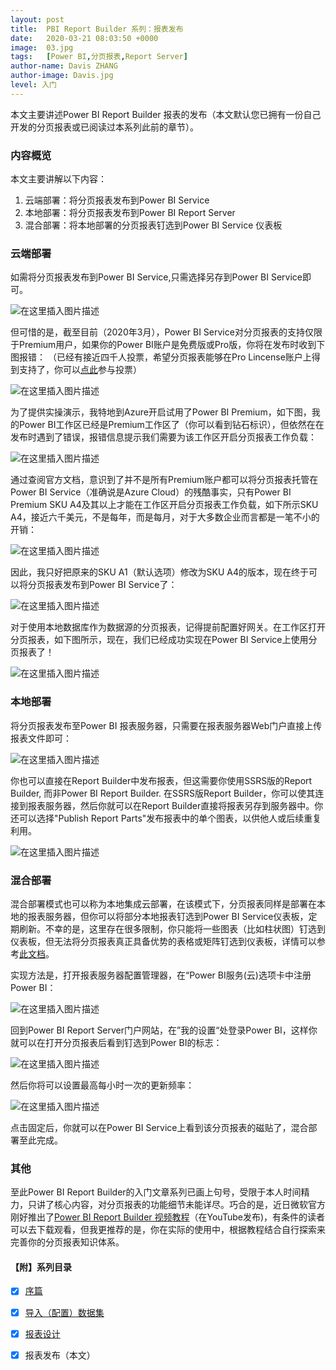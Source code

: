 ```yaml
---
layout: post
title:  PBI Report Builder 系列：报表发布
date:   2020-03-21 08:03:50 +0000
image:  03.jpg
tags:   [Power BI,分页报表,Report Server]
author-name: Davis ZHANG
author-image: Davis.jpg
level: 入门
---
```



本文主要讲述Power BI Report Builder 报表的发布（本文默认您已拥有一份自己开发的分页报表或已阅读过本系列此前的章节）。

### 内容概览

本文主要讲解以下内容：

1. 云端部署：将分页报表发布到Power BI Service
2. 本地部署：将分页报表发布到Power BI Report Server
3. 混合部署：将本地部署的分页报表钉选到Power BI Service 仪表板

### 云端部署

如需将分页报表发布到Power BI Service,只需选择另存到Power BI Service即可。

![在这里插入图片描述](https://img-blog.csdnimg.cn/20200320230049603.png?x-oss-process=image/watermark,type_ZmFuZ3poZW5naGVpdGk,shadow_10,text_RC1CSSB8IERhdmlzIG9uIEJJ,size_16,color_FFFFFF,t_70)

但可惜的是，截至目前（2020年3月），Power BI Service对分页报表的支持仅限于Premium用户，如果你的Power BI账户是免费版或Pro版，你将在发布时收到下图报错：
（已经有接近四千人投票，希望分页报表能够在Pro  Lincense账户上得到支持了，你可以[点此](https://ideas.powerbi.com/forums/265200-power-bi-ideas/suggestions/35959420-paginated-reports-please-make-it-available-in-pr)参与投票）

![在这里插入图片描述](https://img-blog.csdnimg.cn/20200320225903424.png?x-oss-process=image/watermark,type_ZmFuZ3poZW5naGVpdGk,shadow_10,text_RC1CSSB8IERhdmlzIG9uIEJJ,size_16,color_FFFFFF,t_70)

为了提供实操演示，我特地到Azure开启试用了Power BI Premium，如下图，我的Power BI工作区已经是Premium工作区了（你可以看到钻石标识），但依然在在发布时遇到了错误，报错信息提示我们需要为该工作区开启分页报表工作负载：

![在这里插入图片描述](https://img-blog.csdnimg.cn/2020032101073325.png?x-oss-process=image/watermark,type_ZmFuZ3poZW5naGVpdGk,shadow_10,text_RC1CSSB8IERhdmlzIG9uIEJJ,size_16,color_FFFFFF,t_70)

通过查阅官方文档，意识到了并不是所有Premium账户都可以将分页报表托管在Power BI Service（准确说是Azure Cloud）的残酷事实，只有Power BI Premium SKU A4及其以上才能在工作区开启分页报表工作负载，如下所示SKU A4，接近六千美元，不是每年，而是每月，对于大多数企业而言都是一笔不小的开销：

![在这里插入图片描述](https://img-blog.csdnimg.cn/20200321012430815.png?x-oss-process=image/watermark,type_ZmFuZ3poZW5naGVpdGk,shadow_10,text_RC1CSSB8IERhdmlzIG9uIEJJ,size_16,color_FFFFFF,t_70)

因此，我只好把原来的SKU A1（默认选项）修改为SKU A4的版本，现在终于可以将分页报表发布到Power BI Service了：

![在这里插入图片描述](https://img-blog.csdnimg.cn/20200321020836427.png?x-oss-process=image/watermark,type_ZmFuZ3poZW5naGVpdGk,shadow_10,text_RC1CSSB8IERhdmlzIG9uIEJJ,size_16,color_FFFFFF,t_70)

对于使用本地数据库作为数据源的分页报表，记得提前配置好网关。在工作区打开分页报表，如下图所示，现在，我们已经成功实现在Power BI Service上使用分页报表了！

![在这里插入图片描述](https://img-blog.csdnimg.cn/20200321021359584.png?x-oss-process=image/watermark,type_ZmFuZ3poZW5naGVpdGk,shadow_10,text_RC1CSSB8IERhdmlzIG9uIEJJ,size_16,color_FFFFFF,t_70)

### 本地部署

将分页报表发布至Power BI 报表服务器，只需要在报表服务器Web门户直接上传报表文件即可：

![在这里插入图片描述](https://img-blog.csdnimg.cn/20200321170856229.png)

你也可以直接在Report Builder中发布报表，但这需要你使用SSRS版的Report Builder, 而非Power BI Report
 Builder. 在SSRS版Report Builder，你可以使其连接到报表服务器，然后你就可以在Report Builder直接将报表另存到服务器中。你还可以选择"Publish Report Parts"发布报表中的单个图表，以供他人或后续重复利用。

 ![在这里插入图片描述](https://img-blog.csdnimg.cn/20200321171131469.png?x-oss-process=image/watermark,type_ZmFuZ3poZW5naGVpdGk,shadow_10,text_RC1CSSB8IERhdmlzIG9uIEJJ,size_16,color_FFFFFF,t_70)

### 混合部署

 混合部署模式也可以称为本地集成云部署，在该模式下，分页报表同样是部署在本地的报表服务器，但你可以将部分本地报表钉选到Power BI Service仪表板，定期刷新。不幸的是，这里存在很多限制，你只能将一些图表（比如柱状图）钉选到仪表板，但无法将分页报表真正具备优势的表格或矩阵钉选到仪表板，详情可以参考[此文档](https://docs.microsoft.com/en-us/sql/reporting-services/pin-reporting-services-items-to-power-bi-dashboards?view=sql-server-ver15#bkmk_supported_items)。
   
 实现方法是，打开报表服务器配置管理器，在“Power BI服务(云)选项卡中注册Power BI：

 ![在这里插入图片描述](https://img-blog.csdnimg.cn/20200321174445702.png?x-oss-process=image/watermark,type_ZmFuZ3poZW5naGVpdGk,shadow_10,text_RC1CSSB8IERhdmlzIG9uIEJJ,size_16,color_FFFFFF,t_70)

 回到Power BI Report Server门户网站，在”我的设置“处登录Power BI，这样你就可以在打开分页报表后看到钉选到Power BI的标志：

 ![在这里插入图片描述](https://img-blog.csdnimg.cn/20200321174828317.png?x-oss-process=image/watermark,type_ZmFuZ3poZW5naGVpdGk,shadow_10,text_RC1CSSB8IERhdmlzIG9uIEJJ,size_16,color_FFFFFF,t_70)

 然后你将可以设置最高每小时一次的更新频率：

 ![在这里插入图片描述](https://img-blog.csdnimg.cn/20200321174944917.png?x-oss-process=image/watermark,type_ZmFuZ3poZW5naGVpdGk,shadow_10,text_RC1CSSB8IERhdmlzIG9uIEJJ,size_16,color_FFFFFF,t_70)

 点击固定后，你就可以在Power BI Service上看到该分页报表的磁贴了，混合部署至此完成。

### 其他

 至此Power BI Report Builder的入门文章系列已画上句号，受限于本人时间精力，只讲了核心内容，对分页报表的功能细节未能详尽。巧合的是，近日微软官方刚好推出了[Power BI Report Builder 视频教程](https://docs.microsoft.com/zh-cn/power-bi/paginated-reports/paginated-reports-online-course)（在YouTube发布)，有条件的读者可以去下载观看，但我更推荐的是，你在实际的使用中，根据教程结合自行探索来完善你的分页报表知识体系。




#### 【附】系列目录
 - [x] [序篇]({{site.baseurl}}/pbi-reportbuilder-series/)

 - [x] [导入（配置）数据集]({{site.baseurl}}/pbi-reportbuilder-dataset/)

 - [x] [报表设计]({{site.baseurl}}/pbi-reportbuilder-design-tutorial/)

 - [x] 报表发布（本文）
